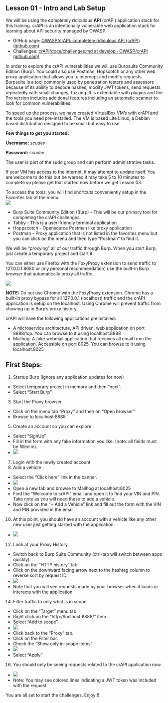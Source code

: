 ## Lesson 01 - Intro and Lab Setup

We will be using the **c**ompletely **r**idiculous **API** (crAPI) application stack for this training. crAPI is an intentionally vulnerable web application stack for learning about API security managed by OWASP.

- GitHub page: [OWASP/crAPI: completely ridiculous API (crAPI) (github.com)](https://github.com/OWASP/crAPI)
- Challenges: [crAPI/docs/challenges.md at develop · OWASP/crAPI (github.com)](https://github.com/OWASP/crAPI/blob/develop/docs/challenges.md)

  

In order to explore the crAPI vulnerabilities we will use Burpsuite Community Edition (Burp). You could also use Postman, Hopscotch or any other web proxy application that allows you to intercept and modify requests. Burpsuite is a tool commonly used by penetration testers and assessors because of its ability to decode hashes, modify JWT tokens, send requests repeatedly with small changes, fuzzing. It is extendable with plugins and the Pro version includes additional features including an automatic scanner to look for common vulnerabilities.

  

To speed up the process, we have created VirtualBox VM’s with crAPI and the tools you need pre-installed. The VM is based Lite Linux, a Debian based distribution designed to be small but easy to use. 

  

**Few things to get you started:**

  

**Username:** _scudev_

**Password:** _scudev_

The user is part of the sudo group and can perform administrative tasks.

If your VM has access to the internet, it may attempt to update itself. You are welcome to do this but be warned it may take 5 to 10 minutes to complete so please get that started now before we get Lesson 03.

  

To access the tools, you will find shortcuts conveniently setup in the Favorites tab of the menu:  
![](Files/image.png)  

- Burp Suite Community Edition (Burp) - This will be our primary tool for completing the crAPI challenges.
- Tabby - This is a user-friendly terminal application
- Hoppscotch - Opensource Postman like proxy application
- Postman - Proxy application that is not listed in the favorites menu but you can click on the menu and then type “Postman” to find it.

  

We will be “proxying” all of our traffic through Burp. When you start Burp, just create a temporary project and start it.

  

You can either use Firefox with the FoxyProxy extension to send traffic to 127.0.0.1:8080 or (my personal recommendation) use the built-in Burp browser that automatically proxy all traffic.

![](Files/image%202.png)  

  

**NOTE:** Do not use Chrome with the FoxyProxy extension. Chrome has a built-in proxy bypass for all 127.0.0.1 (localhost) traffic and the crAPI application is setup on the localhost. Using Chrome will prevent traffic from showing up in Burp’s proxy history.

  

crAPI will have the following applications preinstalled:

- A microservice architecture, API driven, web application on port 8888/tcp. You can browse to it using localhost:8888
- Mailhog: A fake webmail application that receives all email from the application. Accessible on port 8025. You can browse to it using localhost:8025

  

## First Steps:

1. Startup Burp (ignore any application updates for now)
- Select temporary project in memory and then “next”.
- Select “Start Burp”
3. Start the Proxy browser
- Click on the menu tab “Proxy” and then on “Open browser”
- Browse to localhost:8888
5. Create an account so you can explore
- Select “SignUp”
- Fill in the form with any fake information you like. (note: all fields must be filled in).
- ![](Files/image%203.png)
7. Login with the newly created account
8. Add a vehicle
- Select the “Click here” link in the banner.
- ![](Files/image%204.png)
- Open a new tab and browse to Mailhog at localhost:8025
- Find the “Welcome to crAPI” email and open it to find your VIN and PIN. Take note as you will need these to add a vehicle.
- Now click on the “+ Add a Vehicle” link and fill out the form with the VIN and PIN provided in the email.
10. At this point, you should have an account with a vehicle like any other new user just getting started with the application.
- ![](Files/image%205.png)
12. Look at your Proxy History
- Switch back to Burp Suite Community (ctrl-tab will switch between apps quickly).
- Click on the “HTTP history” tab.
- Click on the downward facing arrow next to the hashtag column to reverse sort by request ID.
- ![](Files/image%206.png)
- Note that you will see requests made by your browser when it loads or interacts with the application.
14. Filter traffic to only what is in scope
- Click on the “Target” menu tab.
- Right click on the “http://loclhost:8888/” item
- Select “Add to scope”
- ![](Files/image%207.png)
- Click back to the “Proxy” tab.
- Click on the Filter bar.
- Check the “Show only in-scope items”
- ![](Files/image%208.png)
- Select “Apply”
16. You should only be seeing requests related to the crAPI application now.
- ![](Files/image%209.png)
- Note: You may see colored lines indicating a JWT token was included with the request.

You are all set to start the challenges. Enjoy!!!
